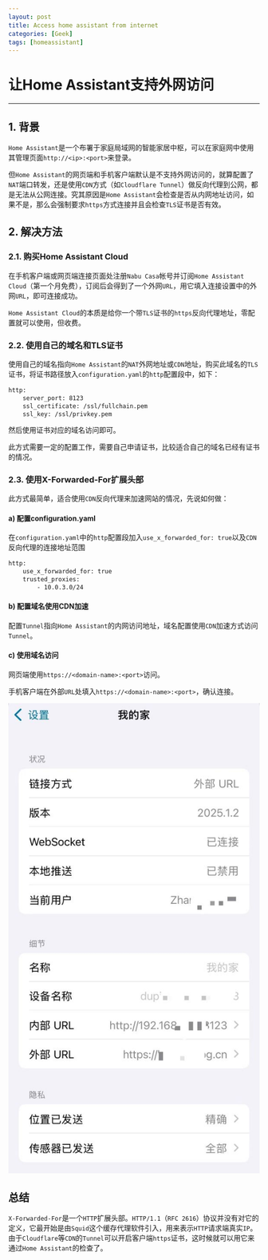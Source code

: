 ```yaml
---
layout: post
title: Access home assistant from internet
categories: [Geek]
tags: [homeassistant]
---
```


# 让Home Assistant支持外网访问

---

## 1. 背景

`Home Assistant`是一个布署于家庭局域网的智能家居中枢，可以在家庭网中使用其管理页面`http://<ip>:<port>`来登录。

但`Home Assistant`的网页端和手机客户端默认是不支持外网访问的，就算配置了`NAT`端口转发，还是使用`CDN`方式（如`Cloudflare Tunnel`）做反向代理到公网，都是无法从公网连接。究其原因是`Home Assistant`会检查是否从内网地址访问，如果不是，那么会强制要求`https`方式连接并且会检查`TLS`证书是否有效。

## 2. 解决方法

### 2.1. 购买Home Assistant Cloud

在手机客户端或网页端连接页面处注册`Nabu Casa`帐号并订阅`Home Assistant Cloud`（第一个月免费），订阅后会得到了一个外网`URL`，用它填入连接设置中的外网`URL`，即可连接成功。

`Home Assistant Cloud`的本质是给你一个带`TLS`证书的`https`反向代理地址，零配置就可以使用，但收费。

### 2.2. 使用自己的域名和TLS证书

使用自己的域名指向`Home Assistant`的`NAT`外网地址或`CDN`地址，购买此域名的`TLS`证书，将证书路径放入`configuration.yaml`的`http`配置段中，如下：

```
http:
    server_port: 8123
    ssl_certificate: /ssl/fullchain.pem
    ssl_key: /ssl/privkey.pem

```

然后使用证书对应的域名访问即可。

此方式需要一定的配置工作，需要自己申请证书，比较适合自己的域名已经有证书的情况。

### 2.3. 使用X-Forwarded-For扩展头部
	
此方式最简单，适合使用`CDN`反向代理来加速网站的情况，先说如何做：

#### a) 配置configuration.yaml

在`configuration.yaml`中的`http`配置段加入`use_x_forwarded_for: true`以及`CDN`反向代理的连接地址范围

```
http:
	use_x_forwarded_for: true
	trusted_proxies:
	    - 10.0.3.0/24
```

#### b) 配置域名使用CDN加速

配置`Tunnel`指向`Home Assistant`的内网访问地址，域名配置使用`CDN`加速方式访问`Tunnel`。

#### c) 使用域名访问

网页端使用`https://<domain-name>:<port>`访问。

手机客户端在外部`URL`处填入`https://<domain-name>:<port>`，确认连接。

![](/images/home-assistant-internet.jpg)

## 总结

`X-Forwarded-For`是一个`HTTP`扩展头部。`HTTP/1.1`（`RFC 2616`）协议并没有对它的定义，它最开始是由`Squid`这个缓存代理软件引入，用来表示`HTTP`请求端真实`IP`。
由于`Cloudflare`等`CDN`的`Tunnel`可以开启客户端`https`证书，这时候就可以用它来通过`Home Assistant`的检查了。


